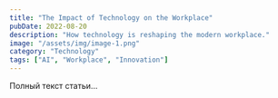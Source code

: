 ```yaml
---
title: "The Impact of Technology on the Workplace"
pubDate: 2022-08-20
description: "How technology is reshaping the modern workplace."
image: "/assets/img/image-1.png"
category: "Technology"
tags: ["AI", "Workplace", "Innovation"]
---
```


Полный текст статьи...
